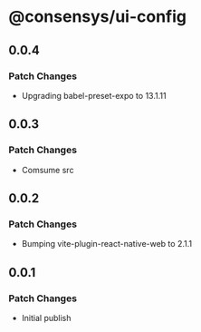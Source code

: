 # @consensys/ui-config

## 0.0.4

### Patch Changes

- Upgrading babel-preset-expo to 13.1.11

## 0.0.3

### Patch Changes

- Comsume src

## 0.0.2

### Patch Changes

- Bumping vite-plugin-react-native-web to 2.1.1

## 0.0.1

### Patch Changes

- Initial publish
